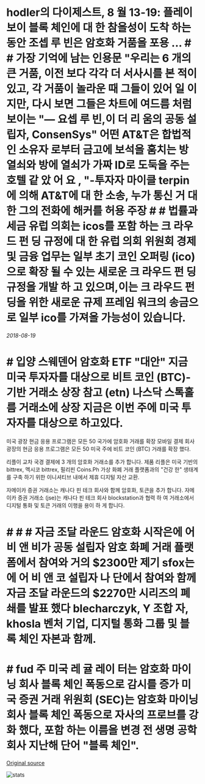 # hodler의 다이제스트, 8 월 13-19: 플레이보이 블록 체인에 대 한 참을성이 도착 하는 동안 조셉 루 빈은 암호화 거품을 포용 ... # # 가장 기억에 남는 인용문 "우리는 6 개의 큰 거품, 이전 보다 각각 더 서사시를 본 적이 있고, 각 거품이 놀라운 때 그들이 있어 일 이지만, 다시 보면 그들은 차트에 여드름 처럼 보이는 "— 요셉 루 빈,이 더 리 움의 공동 설립자, ConsenSys" 어떤 AT&T은 합법적인 소유자 로부터 금고에 보석을 훔치는 방 열쇠와 방에 열쇠가 가짜 ID로 도둑을 주는 호텔 같 았 어 요 , "-투자자 마이클 terpin에 의해 AT&T에 대 한 소송, 누가 통신 거 대 한 그의 전화에 해커를 허용 주장 # # 법률과 세금 유럽 의회는 icos를 포함 하는 크 라우드 펀 딩 규정에 대 한 유럽 의회 위원회 경제 및 금융 업무는 일부 초기 코인 오퍼링 (ico)으로 확장 될 수 있는 새로운 크 라우드 펀 딩 규정을 개발 하 고 있으며,이는 크 라우드 펀 딩을 위한 새로운 규제 프레임 워크의 송금으로 일부 ico를 가져올 가능성이 있습니다.

###### 2018-08-19

# # 입양 스웨덴어 암호화 ETF "대안" 지금 미국 투자자를 대상으로 비트 코인 (BTC)-기반 거래소 상장 참고 (etn) 나스닥 스톡홀름 거래소에 상장 지금은 이번 주에 미국 투자자를 대상으로 하고있다.

미국 광장 현금 응용 프로그램은 모든 50 국가에 암호화 거래를 확장 모바일 결제 회사 광장의 현금 응용 프로그램은 모든 50 미국 주에 비트 코인 (BTC) 거래를 확장 했다.

리플이 교차 국경 결제에 3 개의 암호화 거래소를 추가 합니다. 제품 리플은 미국 기반의 bittrex, 멕시코 bittrex, 필리핀 Coins.Ph 가상 화폐 거래 플랫폼과의 "건강 한" 생태계를 구축 하기 위한 이니셔티브 내에서 제휴 디지털 자산 교환.

자메이카 증권 거래소는 캐나다 핀 테크 회사와 함께 암호화, 토큰을 추가 합니다. 자메이카 증권 거래소 (jse)는 캐나다 핀 테크 회사 blockstation과 협력 하 여 거래소에서 디지털 통화 및 토큰 거래의 이행을 용이 하 게 합니다.

# # # # 자금 조달 라운드 암호화 시작은에 어 비 앤 비가 공동 설립자 암호 화폐 거래 플랫폼에서 참여와 거의 $2300만 제기 sfox는에 어 비 앤 코 설립자 나 단에서 참여와 함께 자금 조달 라운드의 $2270만 시리즈의 폐쇄를 발표 했다 blecharczyk, Y 조합 자, khosla 벤처 기업, 디지털 통화 그룹 및 블록 체인 자본과 함께.

# # fud 주 미국 레 귤 레이 터는 암호화 마이닝 회사 블록 체인 폭동으로 감시를 증가 미국 증권 거래 위원회 (SEC)는 암호화 마이닝 회사 블록 체인 폭동으로 자사의 프로브를 강화 했다, 포함 하는 이름을 변경 전 생명 공학 회사 지난해 단어 "블록 체인".

[Original source](https://cointelegraph.com/news/hodlers-digest-august-13-19-joseph-lubin-embraces-crypto-bubbles-while-playboy-gets-impatient-for-blockchain)

![stats](https://c.statcounter.com/11760860/0/a89fa40b/1/ "stats")